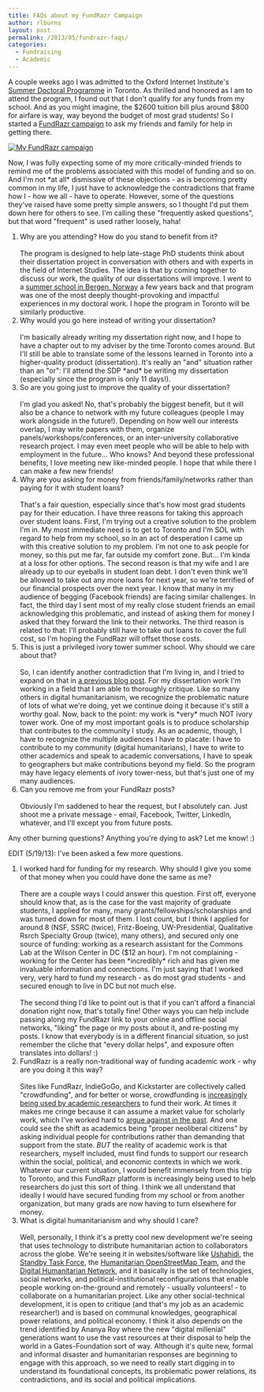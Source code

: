 ```yaml
---
title: FAQs about my FundRazr Campaign
author: rlburns
layout: post
permalink: /2013/05/fundrazr-faqs/
categories:
  - Fundraising
  - Academic
---
```


A couple weeks ago I was admitted to the Oxford Internet Institute's [Summer Doctoral Programme](http://www.oii.ox.ac.uk/teaching/sdp/Y2013.cfm) in Toronto. As thrilled and honored as I am to attend the program, I found out that I don't qualify for any funds from my school. And as you might imagine, the $2600 tuition bill plus around $800 for airfare is way, way beyond the budget of most grad students! So I started a [FundRazr campaign](https://fundrazr.com/campaigns/5VFR2) to ask my friends and family for help in getting there. 

[![My FundRazr campaign](https://s3.amazonaws.com/fundrazr-platform/campaigns/8ba1e105f8d9474690b464ad114125f0.jpg)](https://fundrazr.com/campaigns/5VFR2)

Now, I was fully expecting some of my more critically-minded friends to remind me of the problems associated with this model of funding and so on. And I'm not \*at all\* dismissive of these objections - as is becoming pretty common in my life, I just have to acknowledge the contradictions that frame how I - how we all - have to operate. However, some of the questions they've raised have some pretty simple answers, so I thought I'd put them down here for others to see. I'm calling these "frequently asked questions", but that word "frequent" is used rather loosely, haha!

1. Why are you attending? How do you stand to benefit from it? <br><br> The program is designed to help late-stage PhD students think about their dissertation project in conversation with others and with experts in the field of Internet Studies. The idea is that by coming together to discuss our work, the quality of our dissertations will improve. I went to a [summer school in Bergen, Norway](http://www.uib.no/rs/bsrs) a few years back and that program was one of the most deeply thought-provoking and impactful experiences in my doctoral work. I hope the program in Toronto will be similarly productive.
2. Why would you go here instead of writing your dissertation? <br><br> I'm basically already writing my dissertation right now, and I hope to have a chapter out to my adviser by the time Toronto comes around. But I'll still be able to translate some of the lessons learned in Toronto into a higher-quality product (dissertation). It's really an "and" situation rather than an "or": I'll attend the SDP \*and\* be writing my dissertation (especially since the program is only 11 days!).
3. So are you going just to improve the quality of your dissertation? <br><br> I'm glad you asked! No, that's probably the biggest benefit, but it will also be a chance to network with my future colleagues (people I may work alongside in the future!). Depending on how well our interests overlap, I may write papers with them, organize panels/workshops/conferences, or an inter-university collaborative research project. I may even meet people who will be able to help with employment in the future... Who knows? And beyond these professional benefits, I love meeting new like-minded people. I hope that while there I can make a few new friends!
4. Why are you asking for money from friends/family/networks rather than paying for it with student loans? <br><br> That's a fair question, especially since that's how most grad students pay for their education. I have three reasons for taking this approach over student loans. First, I'm trying out a creative solution to the problem I'm in. My most immediate need is to get to Toronto and I'm SOL with regard to help from my school, so in an act of desperation I came up with this creative solution to my problem. I'm not one to ask people for money, so this put me far, far outside my comfort zone. But... I'm kinda at a loss for other options. The second reason is that my wife and I are already up to our eyeballs in student loan debt. I don't even think we'll be allowed to take out any more loans for next year, so we're terrified of our financial prospects over the next year. I know that many in my audience of begging (Facebook friends) are facing similar challenges. In fact, the third day I sent most of my really close student friends an email acknowledging this problematic, and instead of asking them for money I asked that they forward the link to their networks. The third reason is related to that: I'll probably still have to take out loans to cover the full cost, so I'm hoping the FundRazr will offset those costs.
5. This is just a privileged ivory tower summer school. Why should we care about that? <br><br> So, I can identify another contradiction that I'm living in, and I tried to expand on that in [a previous blog post](http://burnsr77.github.io/2013/03/critically-informed-humanitarianism/). For my dissertation work I'm working in a field that I am able to thoroughly critique. Like so many others in digital humanitarianism, we recognize the problematic nature of lots of what we're doing, yet we continue doing it because it's still a worthy goal. Now, back to the point: my work is \*very\* much NOT ivory tower work. One of my most important goals is to produce scholarship that contributes to the community I study. As an academic, though, I have to recognize the multiple audiences I have to placate: I have to contribute to my community (digital humanitarians), I have to write to other academics and speak to academic conversations, I have to speak to geographers but make contributions beyond my field. So the program may have legacy elements of ivory tower-ness, but that's just one of my many audiences. 
6. Can you remove me from your FundRazr posts? <br><br> Obviously I'm saddened to hear the request, but I absolutely can. Just shoot me a private message - email, Facebook, Twitter, LinkedIn, whatever, and I'll except you from future posts.

Any other burning questions? Anything you're dying to ask? Let me know! :\)

EDIT (5/19/13):
I've been asked a few more questions.

1. I worked hard for funding for my research. Why should I give you some of that money when you could have done the same as me? <br><br> There are a couple ways I could answer this question. First off, everyone should know that, as is the case for the vast majority of graduate students, I applied for many, many grants/fellowships/scholarships and was turned down for most of them. I lost count, but I think I applied for around 8 (NSF, SSRC (twice), Fritz-Boeing, UW-Presidential, Qualitative Rsrch Specialty Group (twice), many others), and secured only one source of funding: working as a research assistant for the Commons Lab at the Wilson Center in DC ($12 an hour). I'm not complaining - working for the Center has been \*incredibly\* rich and has given me invaluable information and connections. I'm just saying that I worked very, very hard to fund my research - as do most grad students - and secured enough to live in DC but not much else. <br><br> The second thing I'd like to point out is that if you can't afford a financial donation right now, that's totally fine! Other ways you can help include passing along my FundRazr link to your online and offline social networks, "liking" the page or my posts about it, and re-posting my posts. I know that everybody is in a different financial situation, so just remember the cliche that "every dollar helps", and exposure often translates into dollars! :\)
2. FundRazr is a really non-traditional way of funding academic work - why are you doing it this way? <br><br> Sites like FundRazr, IndieGoGo, and Kickstarter are collectively called "crowdfunding", and for better or worse, crowdfunding is [increasingly being used by academic researchers](http://www.nytimes.com/2011/07/12/science/12crowd.html?pagewanted=all&_r=0) to fund their work. At times it makes me cringe because it can assume a market value for scholarly work, which I've worked hard to [argue against in the past](http://burnsr77.github.io/2012/09/academic-contributions/). And one could see the shift as academics being "proper neoliberal citizens" by asking individual people for contributions rather than demanding that support from the state. *BUT* the reality of academic work is that researchers, myself included, must find funds to support our research within the social, political, and economic contexts in which we work. Whatever our current situation, I would benefit immensely from this trip to Toronto, and this FundRazr platform is increasingly being used to help researchers do just this sort of thing. I think we all understand that ideally I would have secured funding from my school or from another organization, but many grads are now having to turn elsewhere for money.
3. What is digital humanitarianism and why should I care? <br><br> Well, personally, I think it's a pretty cool new development we're seeing that uses technology to distribute humanitarian action to collaborators across the globe. We're seeing it in websites/software like [Ushahidi](http://ushahidi.com/), the [Standby Task Force](https://standbytaskforce.ning.com/), the [Humanitarian OpenStreetMap Team](http://hot.openstreetmap.org/), and the [Digital Humanitarian Network](http://digitalhumanitarians.com/), and it basically is the set of technologies, social networks, and political-institutional reconfigurations that enable people working on-the-ground and remotely - usually volunteers! - to collaborate on a humanitarian project. Like any other social-technical development, it is open to critique (and that's my job as an academic researcher!) and is based on communal knowledges, geographical power relations, and political economy. I think it also depends on the trend identified by Ananya Roy where the new "digital millenial" generations want to use the vast resources at their disposal to help the world in a Gates-Foundation sort of way. Although it's quite new, formal and informal disaster and humanitarian responses are beginning to engage with this approach, so we need to really start digging in to understand its foundational concepts, its problematic power relations, its contradictions, and its social and political implications.
